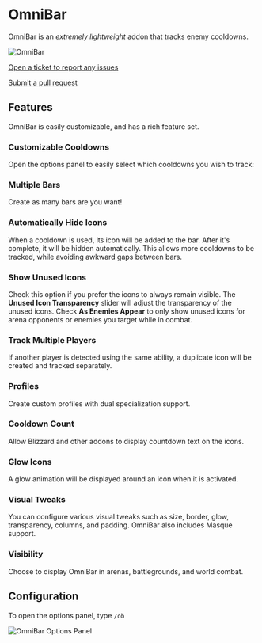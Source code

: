 # OmniBar
OmniBar is an _extremely lightweight_ addon that tracks enemy cooldowns.

![OmniBar](http://i.imgur.com/p9DjSOh.png)

[Open a ticket to report any issues](https://github.com/jordonwow/omnibar/issues)

[Submit a pull request](https://github.com/jordonwow/omnibar/pulls)

## Features
OmniBar is easily customizable, and has a rich feature set.

### Customizable Cooldowns
Open the options panel to easily select which cooldowns you wish to track:

### Multiple Bars
Create as many bars are you want!

### Automatically Hide Icons
When a cooldown is used, its icon will be added to the bar. After it's complete, it will be hidden automatically. This allows more cooldowns to be tracked, while avoiding awkward gaps between bars.

### Show Unused Icons
Check this option if you prefer the icons to always remain visible. The **Unused Icon Transparency** slider will adjust the transparency of the unused icons. Check **As Enemies Appear** to only show unused icons for arena opponents or enemies you target while in combat.

### Track Multiple Players
If another player is detected using the same ability, a duplicate icon will be created and tracked separately.

### Profiles
Create custom profiles with dual specialization support.

### Cooldown Count
Allow Blizzard and other addons to display countdown text on the icons.

### Glow Icons
A glow animation will be displayed around an icon when it is activated.

### Visual Tweaks
You can configure various visual tweaks such as size, border, glow, transparency, columns, and padding. OmniBar also includes Masque support.

### Visibility
Choose to display OmniBar in arenas, battlegrounds, and world combat.

## Configuration
To open the options panel, type `/ob`

![OmniBar Options Panel](http://i.imgur.com/HTIe0h3.png)
